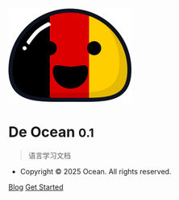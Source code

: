 <!-- _coverpage.md -->

![logo](_media/logo.svg)

# De Ocean <small>0.1</small>

> 语言学习文档

- Copyright © 2025 Ocean. All rights reserved.

[Blog](https://ocean.oneloved.cn)
[Get Started](#de-ocean-学习文档)